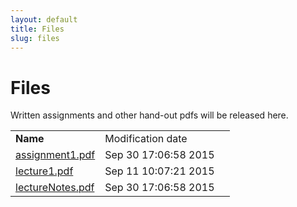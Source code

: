 ```yaml
---
layout: default
title: Files
slug: files
---
```


Files
=====

Written assignments and other hand-out pdfs will be released here.

<table> <tr> <td><b>Name</b><td>Modification date</td><td> <tr><td><a href="files/assignment1.pdf">assignment1.pdf</td></td><td>Sep 30 17:06:58 2015</td></tr> <tr><td><a href="files/lecture1.pdf">lecture1.pdf</td></td><td>Sep 11 10:07:21 2015</td></tr> <tr><td><a href="files/lectureNotes.pdf">lectureNotes.pdf</td></td><td>Sep 30 17:06:58 2015</td></tr> <!-- generated --></table>
